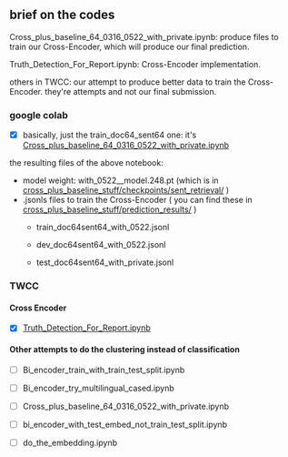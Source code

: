 
## brief on the codes

Cross_plus_baseline_64_0316_0522_with_private.ipynb: produce files to train our Cross-Encoder, which will produce our final prediction.

Truth_Detection_For_Report.ipynb: Cross-Encoder implementation.

others in TWCC: our attempt to produce better data to train the Cross-Encoder. they're attempts and not our final submission.

### google colab

- [x] basically, just the train_doc64_sent64 one: it's [Cross_plus_baseline_64_0316_0522_with_private.ipynb](https://github.com/Kelvinthedrugger/AI-Cup-2023-Spring-Fact-Check-Comp/blob/master/notebooks/Cross_plus_baseline_64_0316_0522_with_private.ipynb)

the resulting files of the above notebook:
* model weight: with_0522__model.248.pt (which is in [cross_plus_baseline_stuff/checkpoints/sent_retrieval/](https://drive.google.com/drive/folders/1-CcS70WlE96ArDEHCxrqNHXiNEXG7TT7?usp=sharing) )
* .jsonls files to train the Cross-Encoder ( you can find these in [cross_plus_baseline_stuff/prediction_results/](https://drive.google.com/drive/u/1/folders/1-HQC9UzEYcyM5VbSxBJqONawmVW6D20l) )
    * train_doc64sent64_with_0522.jsonl

    * dev_doc64sent64_with_0522.jsonl

    * test_doc64sent64_with_private.jsonl


### TWCC

#### Cross Encoder

- [x] [Truth_Detection_For_Report.ipynb](https://github.com/Kelvinthedrugger/AI-Cup-2023-Spring-Fact-Check-Comp/blob/master/notebooks/TWCC/Truth_Detection_For_Report.ipynb)

#### Other attempts to do the clustering instead of classification

- [ ] Bi_encoder_train_with_train_test_split.ipynb

- [ ] Bi_encoder_try_multilingual_cased.ipynb

- [ ] Cross_plus_baseline_64_0316_0522_with_private.ipynb 

- [ ] bi_encoder_with_test_embed_not_train_test_split.ipynb

- [ ] do_the_embedding.ipynb

